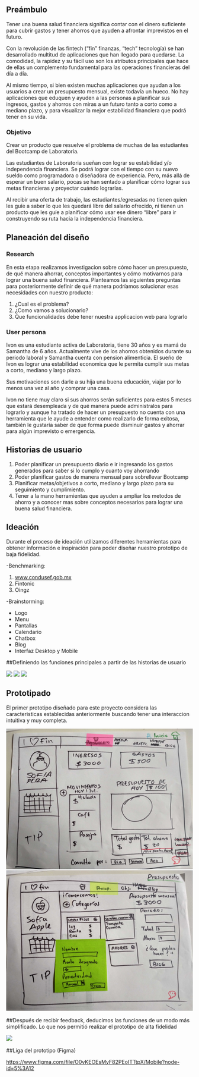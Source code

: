 ## Preámbulo

Tener una buena salud financiera significa contar con el dinero suficiente para cubrir gastos y tener ahorros que ayuden a afrontar imprevistos en el futuro. 

Con la revolución de las fintech (“fin” finanzas, “tech” tecnología) se han desarrollado multitud de aplicaciones que han llegado para quedarse. La comodidad, la rapidez y su fácil uso son los atributos principales que hace de ellas un complemento fundamental para las operaciones financieras del día a día. 

Al mismo tiempo, si bien existen muchas aplicaciones que ayudan a los usuarios a crear un presupuesto mensual, existe todavía un hueco. No hay aplicaciones que eduquen y ayuden a las personas a planificar sus ingresos, gastos y ahorros con miras a un futuro tanto a corto como a mediano plazo, y para visualizar la mejor estabilidad financiera que podrá tener en su vida.

### Objetivo

Crear un producto que resuelve el problema de muchas de las estudiantes del Bootcamp de Laboratoria.

Las estudiantes de Laboratoria sueñan con lograr su estabilidad y/o independencia financiera. Se podrá lograr con el tiempo con su nuevo sueldo como programadora o diseñadora de experiencia.  Pero, más allá de esperar un buen salario, pocas se han sentado a planificar cómo lograr sus metas financieras y proyectar cuándo lograrlas. 

Al recibir una oferta de trabajo, las estudiantes/egresadas no tienen quien les guíe a saber lo que les quedará libre del salario ofrecido, ni tienen un producto que les guíe a planificar cómo usar ese dinero “libre” para ir construyendo su ruta hacia la independencia financiera.

## Planeación del diseño

### Research

En esta etapa realizamos investigacion sobre cómo hacer un presupuesto, de qué manera ahorrar, conceptos importantes y cómo motivarnos para lograr una buena salud financiera. Planteamos las siguientes preguntas para posteriormente definir de qué manera podríamos solucionar esas necesidades con nuestro producto:

1. ¿Cual es el problema?
2. ¿Como vamos a solucionarlo?
3. Que funcionalidades debe tener nuestra applicacion web para lograrlo






### User persona

Ivon es una estudiante activa de Laboratoria, tiene 30 años y es mamá de Samantha de 6 años. Actualmente vive de los ahorros obtenidos durante su periodo laboral y Samantha cuenta con pension alimenticia. El sueño de Ivon es lograr una estabilidad economica que le permita cumplir sus metas a corto, mediano y largo plazo. 

Sus motivaciones son darle a su hija una buena educación, viajar por lo menos una vez al año y comprar una casa.

Ivon no tiene muy claro si sus ahorros serán suficientes para estos 5 meses que estará desempleada y de qué manera puede administralos para lograrlo y aunque ha tratado de hacer un presupuesto no cuenta con una herramienta que le ayude a entender como realizarlo de forma exitosa, también le gustaría saber de que forma puede disminuir gastos y ahorrar para algún imprevisto o emergencia. 

## Historias de usuario

1. Poder planificar un presupuesto diario e ir ingresando los gastos generados para saber si lo cumplo y cuanto voy ahorrando
2. Poder planificar gastos de manera mensual para sobrellevar Bootcamp
3. Planificar metas/objetivos a corto, mediano y largo plazo para su seguimiento y cumplimiento.
5. Tener a la mano herramientas que ayuden a ampliar los metodos de ahorro y a conocer mas sobre conceptos necesarios para lograr una buena salud financiera. 

## Ideación

Durante el proceso de ideación utilizamos diferentes herramientas para obtener información e inspiración para poder diseñar nuestro prototipo de baja fidelidad.



-Benchmarking:

  1. www.condusef.gob.mx
  2. Fintonic
  3. Oingz

-Brainstorming:

  - Logo
  - Menu
  - Pantallas
  - Calendario
  - Chatbox
  - Blog
  - Interfaz Desktop y Mobile
 
##Definiendo las funciones principales a partir de las historias de usuario

<img src= "20190724_182430.jpg">
<img src= "20190724_182419.jpg">
<img src= "20190724_182437.jpg">


 ## Prototipado

El primer prototipo diseñado para este proyecto considera las caracteristicas establecidas anteriormente buscando tener una interaccion intuitiva y muy completa.

<img src= "UX/SketchInicio.jpg">
<img src= "UX/SketchPress.jpg">


##Después de recibir feedback, deducimos las funciones de un  modo más simplificado. Lo que nos permitió realizar el prototipo de alta fidelidad

<img src= "prototipo.PNG">

##Liga del prototipo (Figma)

https://www.figma.com/file/O0vKEOEsMyF82PEoITTtpX/Mobile?node-id=5%3A12

